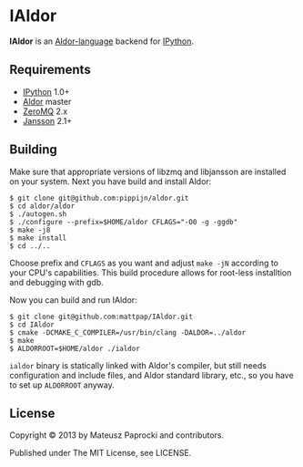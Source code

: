 # IAldor

**IAldor** is an [Aldor-language](https://github.com/pippijn/aldor) backend for [IPython](http://ipython.org).

## Requirements

* [IPython](http://ipython.org/ipython-doc/stable/install/install.html) 1.0+
* [Aldor](https://github.com/pippijn/aldor) master
* [ZeroMQ](http://zeromq.org) 2.x
* [Jansson](http://www.digip.org/jansson/) 2.1+

## Building

Make sure that appropriate versions of libzmq and libjansson are installed on your
system. Next you have build and install Aldor:
```
$ git clone git@github.com:pippijn/aldor.git
$ cd aldor/aldor
$ ./autogen.sh
$ ./configure --prefix=$HOME/aldor CFLAGS="-O0 -g -ggdb"
$ make -j8
$ make install
$ cd ../..
```
Choose prefix and `CFLAGS` as you want and adjust `make -jN` according to your CPU's
capabilities. This build procedure allows for root-less installtion and debugging
with gdb.

Now you can build and run IAldor:
```
$ git clone git@github.com:mattpap/IAldor.git
$ cd IAldor
$ cmake -DCMAKE_C_COMPILER=/usr/bin/clang -DALDOR=../aldor
$ make
$ ALDORROOT=$HOME/aldor ./ialdor
```
`ialdor` binary is statically linked with Aldor's compiler, but still needs configuration
and include files, and Aldor standard library, etc., so you have to set up `ALDORROOT`
anyway.

## License

Copyright &copy; 2013 by Mateusz Paprocki and contributors.

Published under The MIT License, see LICENSE.
